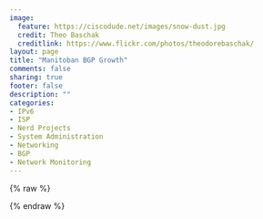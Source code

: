 ```yaml
---
image:
  feature: https://ciscodude.net/images/snow-dust.jpg
  credit: Theo Baschak
  creditlink: https://www.flickr.com/photos/theodorebaschak/
layout: page
title: "Manitoban BGP Growth"
comments: false
sharing: true
footer: false
description: ""
categories:
- IPv6
- ISP
- Nerd Projects
- System Administration
- Networking
- BGP
- Network Monitoring
---
```

{% raw %}
<script src="/static/vendor/Chart.min.js"></script>
<div style="width:90%">
	<div>
		<canvas id="canvas" height="300" width="600"></canvas>
	</div>
</div>

<script>
	var randomScalingFactor = function(){ return Math.round(Math.random()*100)};
	var lineChartData = {
		labels : [1996, 1997, 1998, 1999, 2000, 2001, 2002, 2003, 2004, 2005, 2006, 2007, 2008, 2009, 2010, 2011, 2012, 2013, 2014, 2015, 2016],
		datasets : [
			{
				label: "MB ASNs Assigned",
				fillColor : "rgba(151,187,205,0.7)",
				strokeColor : "rgba(151,187,205,1)",
				pointColor : "rgba(151,187,205,1)",
				pointStrokeColor : "#fff",
				pointHighlightFill : "#fff",
				pointHighlightStroke : "rgba(151,187,205,1)",
				data : [1,1,2,2,5,10,11,12,14,18,19,21,23,26,26,30,32,45,54,67,72]
			}
		]

	}

window.onload = function(){
	var ctx = document.getElementById("canvas").getContext("2d");
	window.myLine = new Chart(ctx).Line(lineChartData, {
		responsive: true,
		animation: true,
		animationEasing: "easeOutBounce",
		multiTooltipTemplate: "<%=datasetLabel%>: <%= value %>"
	});
}

</script>

{% endraw %}
